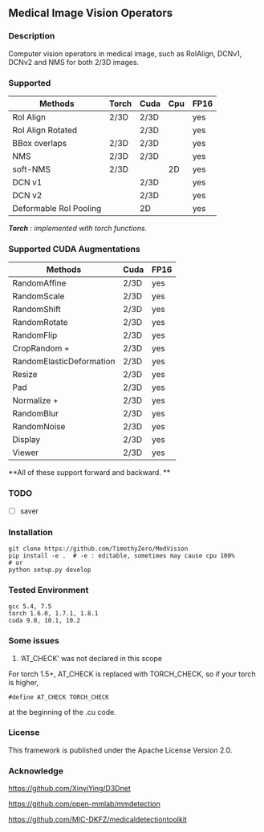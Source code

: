 ## Medical Image Vision Operators

### Description

Computer vision operators in medical image, such as RoIAlign, DCNv1, DCNv2 and NMS for both 2/3D images.

### Supported

Methods                | Torch | Cuda |  Cpu | FP16
---|---|---|---|---
RoI Align              | 2/3D  | 2/3D |      |  yes
RoI Align Rotated      |       | 2/3D |      |  yes
BBox overlaps          | 2/3D  | 2/3D |      |  yes
NMS                    | 2/3D  | 2/3D |      |  yes
soft-NMS               | 2/3D  |      | 2D   |  yes
DCN v1                 |       | 2/3D |      |  yes 
DCN v2                 |       | 2/3D |      |  yes
Deformable RoI Pooling |       | 2D   |      |  yes


***Torch** : implemented with torch functions.*


### Supported CUDA Augmentations
Methods             | Cuda  | FP16
---|---|---
RandomAffine        | 2/3D  | yes
RandomScale         | 2/3D  | yes
RandomShift         | 2/3D  | yes
RandomRotate        | 2/3D  | yes
RandomFlip          | 2/3D  | yes
CropRandom +        | 2/3D  | yes
RandomElasticDeformation   | 2/3D  | yes
Resize              | 2/3D  | yes
Pad                 | 2/3D  | yes
Normalize +         | 2/3D  | yes
RandomBlur          | 2/3D  | yes
RandomNoise         | 2/3D  | yes
Display             | 2/3D  | yes
Viewer              | 2/3D  | yes

**All of these support forward and backward. **


### TODO

- [ ] saver


### Installation

```shell
git clone https://github.com/TimothyZero/MedVision
pip install -e .  # -e : editable, sometimes may cause cpu 100% 
# or
python setup.py develop
```


### Tested Environment

```
gcc 5.4, 7.5
torch 1.6.0, 1.7.1, 1.8.1
cuda 9.0, 10.1, 10.2
```

### Some issues

1. ‘AT_CHECK’ was not declared in this scope

For torch 1.5+, AT_CHECK is replaced with TORCH_CHECK, so if your torch is higher, 
```cuda
#define AT_CHECK TORCH_CHECK
```
at the beginning of the .cu code.

### License

This framework is published under the Apache License Version 2.0.

### Acknowledge

https://github.com/XinyiYing/D3Dnet

https://github.com/open-mmlab/mmdetection

https://github.com/MIC-DKFZ/medicaldetectiontoolkit

